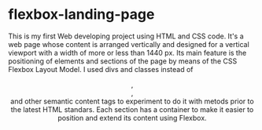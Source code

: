 # flexbox-landing-page
This is my first Web developing project using HTML and CSS code. It's a web page whose content is arranged vertically and designed for a vertical viewport with a width of more or less than 1440 px. Its main feature is the positioning of elements and sections of the page by means of the CSS Flexbox Layout Model.
I used divs and classes instead of <header>, <main>, <footer> and other semantic content tags to experiment to do it with metods prior to the latest HTML standars. Each section has a container to make it easier to position and extend its content using Flexbox.

